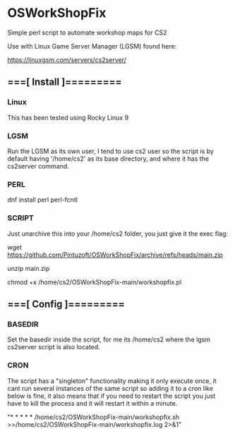 # OSWorkShopFix

Simple perl script to automate workshop maps for CS2

Use with Linux Game Server Manager (LGSM) found here:

https://linuxgsm.com/servers/cs2server/


## ===[ Install ]=========

  ### Linux
  
  This has been tested using Rocky Linux 9
  
  ### LGSM

  Run the LGSM as its own user, I tend to use cs2 user so the script is by default
  having '/home/cs2' as its base directory, and where it has the cs2server command.
    
  ### PERL
  
  dnf install perl perl-fcntl
    
  ### SCRIPT
  
  Just unarchive this into your /home/cs2 folder, you just give it the exec flag:
  
  wget https://github.com/Pintuzoft/OSWorkShopFix/archive/refs/heads/main.zip
  
  unzip main.zip
  
  chmod +x /home/cs2/OSWorkShopFix-main/workshopfix.pl
  

## ===[ Config ]=========

  ### BASEDIR
  Set the basedir inside the script, for me its /home/cs2 where the lgsm cs2server 
  script is also located.
  
  ### CRON
  The script has a "singleton" functionality making it only execute once, it cant run 
  several instances of the same script so adding it to a cron like below is fine, it
  also means that if you need to restart the script you just have to kill the process
  and it will restart it within a minute.
  
  "* * * * * /home/cs2/OSWorkShopFix-main/workshopfix.sh >>/home/cs2/OSWorkShopFix-main/workshopfix.log 2>&1"
  
